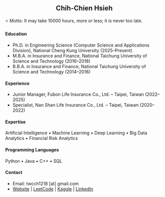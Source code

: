<h2 align="center">Chih-Chien Hsieh</h2>

⭐ Motto: It may take 10000 hours, more or less; it is never too late.

#### Education

- Ph.D. in Engineering Science (Computer Science and Applications Division), National Cheng Kung University (2025–Present)
- M.B.A. in Insurance and Finance, National Taichung University of Science and Technology (2016–2018)
- B.B.A. in Insurance and Finance, National Taichung University of Science and Technology (2014–2016)

#### Experience

- Junior Manager, Fubon Life Insurance Co., Ltd. – Taipei, Taiwan (2022–2025)
- Specialist, Nan Shan Life Insurance Co., Ltd. – Taipei, Taiwan (2020–2022)

#### Expertise

Artificial Intelligence • Machine Learning • Deep Learning • Big Data Analytics • Financial Risk Analytics

#### Programming Languages

Python • Java • C++ • SQL

#### Contact

- Email: twcch1218 [at] gmail.com
- [Website](https://twcch.github.io/) | [LeetCode](https://leetcode.com/u/twcch1218/) | [Kaggle](https://www.kaggle.com/twcch1218/) | [LinkedIn](https://leetcode.com/u/twcch1218/)
